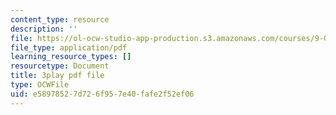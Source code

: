 ```yaml
---
content_type: resource
description: ''
file: https://ol-ocw-studio-app-production.s3.amazonaws.com/courses/9-00-introduction-to-psychology-fall-2004/e58978527d726f957e40fafe2f52ef06_10494.pdf
file_type: application/pdf
learning_resource_types: []
resourcetype: Document
title: 3play pdf file
type: OCWFile
uid: e5897852-7d72-6f95-7e40-fafe2f52ef06
---
```

